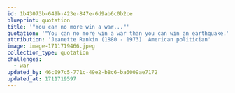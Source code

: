 ```yaml
---
id: 1b43073b-649b-423e-847e-6d9ab6c0b2ce
blueprint: quotation
title: '"You can no more win a war..."'
quotation: '"You can no more win a war than you can win an earthquake."'
attribution: 'Jeanette Rankin (1880 - 1973)  American politician'
image: image-1711719466.jpeg
collection_type: quotation
challenges:
  - war
updated_by: 46c097c5-771c-49e2-b8c6-ba6009ae7172
updated_at: 1711719597
---
```

